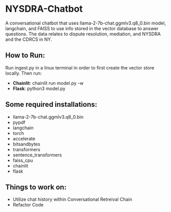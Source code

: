 # NYSDRA-Chatbot
A conversational chatbot that uses llama-2-7b-chat.ggmlv3.q8_0.bin model, langchain, and FAISS to use info stored in the vector database to answer questions. The data relates to dispute resolution, mediation, and NYSDRA and the CDRCS in NY.

## How to Run:
Run ingest.py in a linux terminal in order to first create the vector store locally. Then run:
+ **Chainlit**: chainlit run model.py -w
+ **Flask**: python3 model.py
## Some required installations:
+ llama-2-7b-chat.ggmlv3.q8_0.bin
+ pypdf
+ langchain
+ torch
+ accelerate
+ bitsandbytes
+ transformers
+ sentence_transformers
+ faiss_cpu
+ chainlit
+ flask

## Things to work on:
+ Utilize chat history within Conversational Retreival Chain
+ Refactor Code
